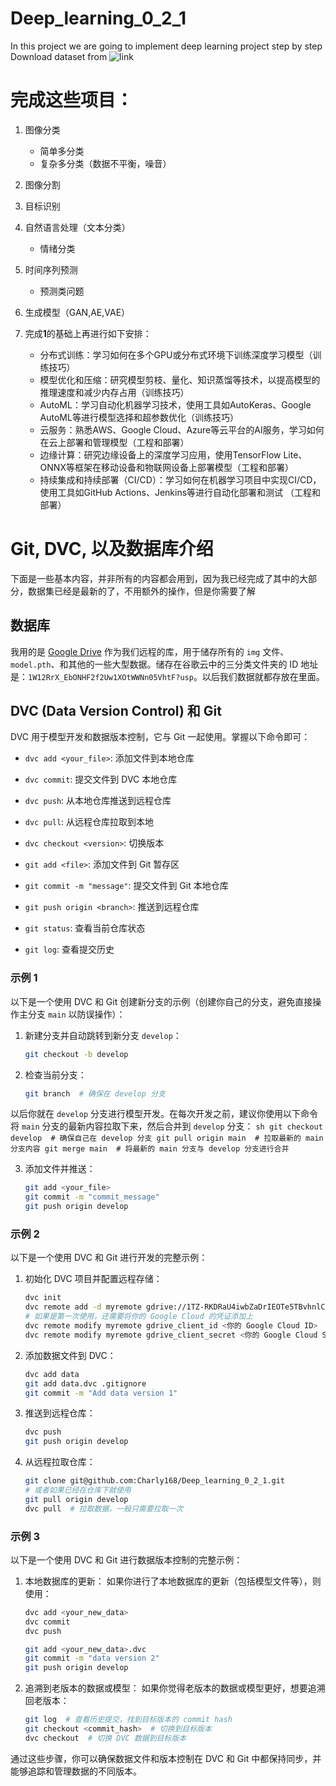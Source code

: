# Deep_learning_0_2_1
In this project we are going to implement deep learning project step by step
Download dataset from ![link](https://www.kaggle.com/datasets/abtabm/multiclassimagedatasetairplanecar/download?datasetVersionNumber=2)

# 完成这些项目：
1. 图像分类
    - 简单多分类
    - 复杂多分类（数据不平衡，噪音）
2. 图像分割
3. 目标识别
4. 自然语言处理（文本分类）
    - 情绪分类
5. 时间序列预测
    - 预测类问题
6. 生成模型（GAN,AE,VAE）

6. 完成**1**的基础上再进行如下安排：
   - 分布式训练：学习如何在多个GPU或分布式环境下训练深度学习模型（训练技巧）
   - 模型优化和压缩：研究模型剪枝、量化、知识蒸馏等技术，以提高模型的推理速度和减少内存占用（训练技巧）
   - AutoML：学习自动化机器学习技术，使用工具如AutoKeras、Google AutoML等进行模型选择和超参数优化（训练技巧）
   - 云服务：熟悉AWS、Google Cloud、Azure等云平台的AI服务，学习如何在云上部署和管理模型（工程和部署）
   - 边缘计算：研究边缘设备上的深度学习应用，使用TensorFlow Lite、ONNX等框架在移动设备和物联网设备上部署模型（工程和部署）
   - 持续集成和持续部署（CI/CD）：学习如何在机器学习项目中实现CI/CD，使用工具如GitHub Actions、Jenkins等进行自动化部署和测试 （工程和部署）


# Git, DVC, 以及数据库介绍
下面是一些基本内容，并非所有的内容都会用到，因为我已经完成了其中的大部分，数据集已经是最新的了，不用额外的操作，但是你需要了解

## 数据库
我用的是 [Google Drive](https://drive.google.com/drive/folders/1NE2MCMWE6OlvFni-B71KC4zwO8vEsr7d?usp=drive_link) 作为我们远程的库，用于储存所有的 `img` 文件、`model.pth`、和其他的一些大型数据。储存在谷歌云中的三分类文件夹的 ID 地址是：`1W12RrX_EbONHF2f2Uw1XOtWWNn05VhtF?usp`。以后我们数据就都存放在里面。

## DVC (Data Version Control) 和 Git
DVC 用于模型开发和数据版本控制，它与 Git 一起使用。掌握以下命令即可：

- `dvc add <your_file>`: 添加文件到本地仓库
- `dvc commit`: 提交文件到 DVC 本地仓库
- `dvc push`: 从本地仓库推送到远程仓库
- `dvc pull`: 从远程仓库拉取到本地
- `dvc checkout <version>`: 切换版本

- `git add <file>`: 添加文件到 Git 暂存区
- `git commit -m "message"`: 提交文件到 Git 本地仓库
- `git push origin <branch>`: 推送到远程仓库
- `git status`: 查看当前仓库状态
- `git log`: 查看提交历史

### 示例 1
以下是一个使用 DVC 和 Git 创建新分支的示例（创建你自己的分支，避免直接操作主分支 `main` 以防误操作）：

1. 新建分支并自动跳转到新分支 `develop`：
    ```sh
    git checkout -b develop
    ```

2. 检查当前分支：
    ```sh
    git branch  # 确保在 develop 分支
    ```

以后你就在 `develop` 分支进行模型开发。在每次开发之前，建议你使用以下命令将 `main` 分支的最新内容拉取下来，然后合并到 `develop` 分支：
    ```sh
    git checkout develop  # 确保自己在 develop 分支
    git pull origin main  # 拉取最新的 main 分支内容
    git merge main  # 将最新的 main 分支与 develop 分支进行合并
    ```

3. 添加文件并推送：
    ```sh
    git add <your_file>
    git commit -m "commit_message"
    git push origin develop
    ```

### 示例 2
以下是一个使用 DVC 和 Git 进行开发的完整示例：

1. 初始化 DVC 项目并配置远程存储：
    ```sh
    dvc init
    dvc remote add -d myremote gdrive://1TZ-RKDRaU4iwbZaDrIEOTe5TBvhnlCJH
    # 如果是第一次使用，还需要将你的 Google Cloud 的凭证添加上
    dvc remote modify myremote gdrive_client_id <你的 Google Cloud ID>
    dvc remote modify myremote gdrive_client_secret <你的 Google Cloud Secret>
    ```

2. 添加数据文件到 DVC：
    ```sh
    dvc add data
    git add data.dvc .gitignore
    git commit -m "Add data version 1"
    ```

3. 推送到远程仓库：
    ```sh
    dvc push
    git push origin develop
    ```

4. 从远程拉取仓库：
    ```sh
    git clone git@github.com:Charly168/Deep_learning_0_2_1.git
    # 或者如果已经在仓库下就使用
    git pull origin develop
    dvc pull  # 拉取数据，一般只需要拉取一次
    ```

### 示例 3
以下是一个使用 DVC 和 Git 进行数据版本控制的完整示例：

1. 本地数据库的更新：
    如果你进行了本地数据库的更新（包括模型文件等），则使用：
    ```sh
    dvc add <your_new_data>
    dvc commit
    dvc push
    
    git add <your_new_data>.dvc
    git commit -m "data version 2"
    git push origin develop
    ```

2. 追溯到老版本的数据或模型：
    如果你觉得老版本的数据或模型更好，想要追溯回老版本：
    ```sh
    git log  # 查看历史提交，找到目标版本的 commit hash
    git checkout <commit_hash>  # 切换到目标版本
    dvc checkout  # 切换 DVC 数据到目标版本
    ```

通过这些步骤，你可以确保数据文件和版本控制在 DVC 和 Git 中都保持同步，并能够追踪和管理数据的不同版本。

